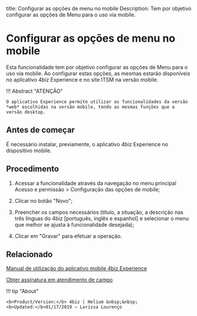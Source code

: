 title: Configurar as opções de menu no mobile
Description: Tem por objetivo configurar as opções de Menu para o uso via mobile. 
# Configurar as opções de menu no mobile

Esta funcionalidade tem por objetivo configurar as opções de Menu para o uso via mobile. Ao configurar estas opções, as mesmas estarão disponíveis no aplicativo 4biz Experience e no site ITSM na versão mobile.

!!! Abstract "ATENÇÃO"

    O aplicativo Experience permite utilizar as funcionalidades da versão 
    *web* escolhidas na versão mobile, tendo as mesmas funções que a versão desktop.  

Antes de começar
----------------

É necessário instalar, previamente, o aplicativo 4biz Experience no
dispositivo mobile.

Procedimento
------------

1.  Acessar a funcionalidade através da navegação no menu principal Acesso e
    permissão \> Configuração das opções de mobile;

2.  Clicar no botão "Novo";

3.  Preencher os campos necessários (título, a situação, a descrição nas três
    línguas do 4biz [português, inglês e espanhol] e selecionar o menu que
    melhor se ajusta à funcionalidade desejada);

4.  Clicar em "Gravar" para efetuar a operação.


Relacionado
-----------

[Manual de utilização do aplicativo mobile 4biz Experience](/pt-br/4biz-helium/additional-features/mobile-and-field-service/apps/citsmart-app.html)

[Obter assinatura em atendimento de campo](/pt-br/4biz-helium/additional-features/mobile-and-field-service/use/get-signature-in-attendance.html)

!!! tip "About"

    <b>Product/Version:</b> 4biz | Helium &nbsp;&nbsp;
    <b>Updated:</b>01/17/2019 – Larissa Lourenço

